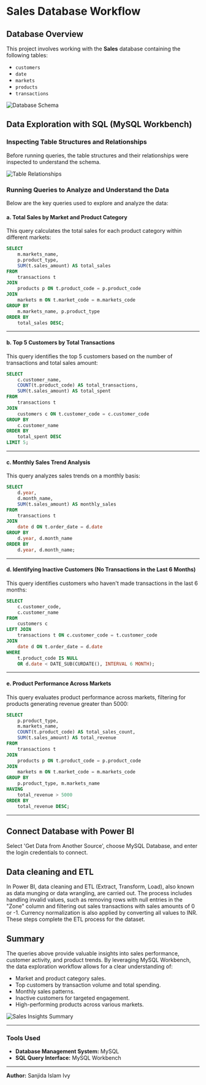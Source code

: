 # Sales Database Workflow

## Database Overview
This project involves working with the **Sales** database containing the following tables:

- `customers`
- `date`
- `markets`
- `products`
- `transactions`

![Database Schema](path/to/database_schema_image.png)

## Data Exploration with SQL (MySQL Workbench)

### Inspecting Table Structures and Relationships
Before running queries, the table structures and their relationships were inspected to understand the schema.

![Table Relationships](path/to/table_relationships_image.png)

### Running Queries to Analyze and Understand the Data
Below are the key queries used to explore and analyze the data:

#### a. Total Sales by Market and Product Category
This query calculates the total sales for each product category within different markets:

```sql
SELECT 
    m.markets_name, 
    p.product_type, 
    SUM(t.sales_amount) AS total_sales
FROM 
    transactions t
JOIN 
    products p ON t.product_code = p.product_code
JOIN 
    markets m ON t.market_code = m.markets_code
GROUP BY 
    m.markets_name, p.product_type
ORDER BY 
    total_sales DESC;

```

---

#### b. Top 5 Customers by Total Transactions
This query identifies the top 5 customers based on the number of transactions and total sales amount:

```sql
SELECT 
    c.customer_name, 
    COUNT(t.product_code) AS total_transactions, 
    SUM(t.sales_amount) AS total_spent
FROM 
    transactions t
JOIN 
    customers c ON t.customer_code = c.customer_code
GROUP BY 
    c.customer_name
ORDER BY 
    total_spent DESC
LIMIT 5;

```

---

#### c. Monthly Sales Trend Analysis
This query analyzes sales trends on a monthly basis:

```sql
SELECT 
    d.year, 
    d.month_name, 
    SUM(t.sales_amount) AS monthly_sales
FROM 
    transactions t
JOIN 
    date d ON t.order_date = d.date
GROUP BY 
    d.year, d.month_name
ORDER BY 
    d.year, d.month_name;
```

---

#### d. Identifying Inactive Customers (No Transactions in the Last 6 Months)
This query identifies customers who haven't made transactions in the last 6 months:

```sql
SELECT 
    c.customer_code, 
    c.customer_name
FROM 
    customers c
LEFT JOIN 
    transactions t ON c.customer_code = t.customer_code
JOIN 
    date d ON t.order_date = d.date
WHERE 
    t.product_code IS NULL 
    OR d.date < DATE_SUB(CURDATE(), INTERVAL 6 MONTH);
```

---

#### e. Product Performance Across Markets
This query evaluates product performance across markets, filtering for products generating revenue greater than 5000:

```sql
SELECT 
    p.product_type, 
    m.markets_name, 
    COUNT(t.product_code) AS total_sales_count, 
    SUM(t.sales_amount) AS total_revenue
FROM 
    transactions t
JOIN 
    products p ON t.product_code = p.product_code
JOIN 
    markets m ON t.market_code = m.markets_code
GROUP BY 
    p.product_type, m.markets_name
HAVING 
    total_revenue > 5000
ORDER BY 
    total_revenue DESC;
```

---

## Connect Database with Power BI
Select 'Get Data from Another Source', choose MySQL Database, and enter the login credentials to connect.

## Data cleaning and ETL
In Power BI, data cleaning and ETL (Extract, Transform, Load), also known as data munging or data wrangling, are carried out. The process includes handling invalid values, such as removing rows with null entries in the "Zone" column and filtering out sales transactions with sales amounts of 0 or -1. Currency normalization is also applied by converting all values to INR. These steps complete the ETL process for the dataset.
## Summary
The queries above provide valuable insights into sales performance, customer activity, and product trends. By leveraging MySQL Workbench, the data exploration workflow allows for a clear understanding of:

- Market and product category sales.
- Top customers by transaction volume and total spending.
- Monthly sales patterns.
- Inactive customers for targeted engagement.
- High-performing products across various markets.

![Sales Insights Summary](path/to/sales_summary_image.png)

---

### Tools Used
- **Database Management System:** MySQL
- **SQL Query Interface:** MySQL Workbench

---

**Author:** Sanjida Islam Ivy 
